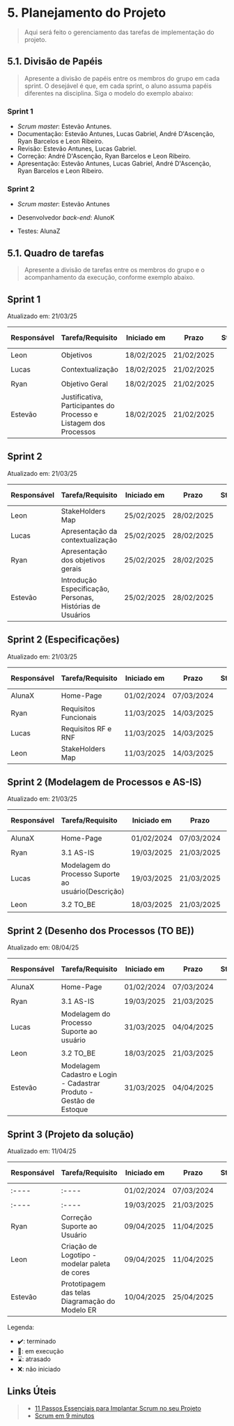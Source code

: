 # 5. Planejamento do Projeto

> Aqui será feito o gerenciamento das tarefas de implementação do projeto.

## 5.1. Divisão de Papéis

> Apresente a divisão de papéis entre os membros do grupo em cada sprint. O desejável é que, em cada sprint, o aluno assuma papéis diferentes na disciplina. Siga o modelo do exemplo abaixo:

### Sprint 1
- _Scrum master_: Estevão Antunes.
- Documentação: Estevão Antunes, Lucas Gabriel, André D'Ascenção, Ryan Barcelos e Leon Ribeiro.
- Revisão: Estevão Antunes, Lucas Gabriel.
- Correção:  André D'Ascenção, Ryan Barcelos e Leon Ribeiro.
- Apresentação: Estevão Antunes, Lucas Gabriel, André D'Ascenção, Ryan Barcelos e Leon Ribeiro.

### Sprint 2
- _Scrum master_: Estevão Antunes

- Desenvolvedor _back-end_: AlunoK
- Testes: AlunaZ

## 5.1. Quadro de tarefas

> Apresente a divisão de tarefas entre os membros do grupo e o acompanhamento da execução, conforme exemplo abaixo.

## Sprint 1

Atualizado em: 21/03/25

| Responsável   | Tarefa/Requisito | Iniciado em    | Prazo      | Status | Terminado em    |
| :----         |    :----         |      :----:    | :----:     | :----: | :----:          |
| Leon        | Objetivos    |  18/02/2025      | 21/02/2025  | ✔️     |  21/02/2025  |
| Lucas        | Contextualização  | 18/02/2025     | 21/02/2025 | ✔️      | 21/02/2025 |
| Ryan        | Objetivo Geral  |    18/02/2025        | 21/02/2025 | ✔️    |   21/02/2025 |
|Estevão      | Justificativa, Participantes do Processo e Listagem dos Processos |  18/02/2025 | 21/02/2025 | ✔️ | 21/02/2025 |

## Sprint 2

Atualizado em: 21/03/25

| Responsável   | Tarefa/Requisito | Iniciado em    | Prazo      | Status | Terminado em    |
| :----         |    :----         |      :----:    | :----:     | :----: | :----:          |
| Leon| StakeHolders Map    | 25/02/2025     | 28/02/2025 | ✔️    | 27/02/2025  |
| Lucas| Apresentação da contextualização | 25/02/2025     | 28/02/2025 | ✔️ | 27/02/2025 |
| Ryan| Apresentação dos objetivos gerais  |  25/02/2025    | 28/02/2025 | ✔️    |  27/02/2025     |
| Estevão | Introdução Especificação, Personas, Histórias de Usuários | 25/02/2025 | 28/02/2025 |✔️ | 27/02/2025 |

## Sprint 2 (Especificações)

Atualizado em: 21/03/25

| Responsável   | Tarefa/Requisito | Iniciado em    | Prazo      | Status | Terminado em    |
| :----         |    :----         |      :----:    | :----:     | :----: | :----:          |
| AlunaX        | Home-Page        | 01/02/2024     | 07/03/2024 | ✔️    | 05/01/2005      |
| Ryan        | Requisitos Funcionais    | 11/03/2025     | 14/03/2025 | ✔️    |    13/03/2025             |
| Lucas        | Requisitos RF e RNF| 11/03/2025     | 14/03/2025 | ✔️ | 13/03/2025 |
| Leon      | StakeHolders Map  |  11/03/2025   | 14/03/2025 | ✔️    |  13/03/2025  |

## Sprint 2 (Modelagem de Processos e AS-IS)

Atualizado em: 21/03/25

| Responsável   | Tarefa/Requisito | Iniciado em    | Prazo      | Status | Terminado em    |
| :----         |    :----         |      :----:    | :----:     | :----: | :----:          |
| AlunaX        | Home-Page        | 01/02/2024     | 07/03/2024 | ✔️    | 05/01/2005      |
| Ryan        | 3.1 AS-IS    | 19/03/2025     | 21/03/2025 | ✔️    |   20/03/2025              |
| Lucas        | Modelagem do Processo Suporte ao usuário(Descrição) | 19/03/2025     | 21/03/2025 | ✔️ | 20/03/2025 |
| Leon       | 3.2 TO_BE  |  18/03/2025    | 21/03/2025 | ✔️    | 20/03/2025  |

## Sprint 2 (Desenho dos Processos (TO BE))

Atualizado em: 08/04/25

| Responsável   | Tarefa/Requisito | Iniciado em    | Prazo      | Status | Terminado em    |
| :----         |    :----         |      :----:    | :----:     | :----: | :----:          |
| AlunaX        | Home-Page        | 01/02/2024     | 07/03/2024 | ✔️    | 05/01/2005      |
| Ryan        | 3.1 AS-IS    | 19/03/2025     | 21/03/2025 | ✔️    |   20/03/2025              |
| Lucas        | Modelagem do Processo Suporte ao usuário | 31/03/2025     | 04/04/2025 | ✔️ | 02/04/2025 |
| Leon       | 3.2 TO_BE  |  18/03/2025    | 21/03/2025 | ✔️    | 20/03/2025  |
| Estevão | Modelagem Cadastro e Login - Cadastrar Produto - Gestão de Estoque | 31/03/2025 | 04/04/2025 | ✔️| 04/04/2025 |

## Sprint 3 (Projeto da solução)

Atualizado em: 11/04/25

| Responsável   | Tarefa/Requisito | Iniciado em    | Prazo      | Status | Terminado em    |
| :----         |    :----         |      :----:    | :----:     | :----: | :----:          |
|:----   | :----        | 01/02/2024     | 07/03/2024 | ✔️    | 05/01/2005      |
| :----      | :----     | 19/03/2025     | 21/03/2025 | ✔️    |   20/03/2025              |
| Ryan     | Correção Suporte ao Usuário | 09/04/2025     | 11/04/2025 | ✔️ | 10/04/2025|
| Leon | Criação de Logotipo - modelar paleta de cores   | 09/04/2025     | 11/04/2025 | ✔️ | 10/04/2025 |
| Estevão | Prototipagem das telas Diagramação do Modelo ER   | 10/04/2025 | 25/04/2025 | ✔️|  |

Legenda:
- ✔️: terminado
- 📝: em execução
- ⌛: atrasado
- ❌: não iniciado



## Links Úteis
> - [11 Passos Essenciais para Implantar Scrum no seu Projeto](https://mindmaster.com.br/scrum-11-passos/)
> - [Scrum em 9 minutos](https://www.youtube.com/watch?v=XfvQWnRgxG0)


